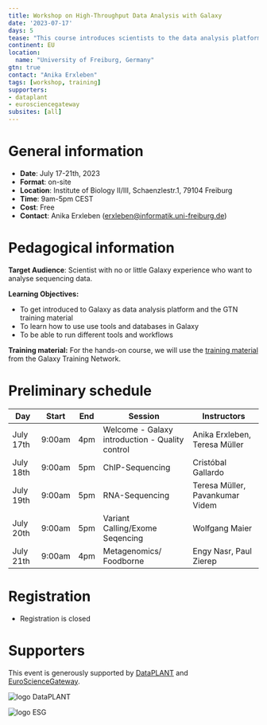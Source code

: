 ```yaml
---
title: Workshop on High-Throughput Data Analysis with Galaxy
date: '2023-07-17'
days: 5
tease: "This course introduces scientists to the data analysis platform Galaxy. The course is a beginner course; there is no requirement of any programming skills."
continent: EU
location:
  name: "University of Freiburg, Germany"
gtn: true
contact: "Anika Erxleben"
tags: [workshop, training]
supporters:
- dataplant
- eurosciencegateway
subsites: [all]
---
```


# General information

- **Date**: July 17-21th, 2023
- **Format**: on-site
- **Location**: Institute of Biology II/III, Schaenzlestr.1, 79104 Freiburg
- **Time**: 9am-5pm CEST
- **Cost**: Free
- **Contact**: Anika Erxleben ([erxleben@informatik.uni-freiburg.de](mailto:erxleben@informtik.uni-freiburg.de))

# Pedagogical information

**Target Audience**: Scientist with no or little Galaxy experience who want to analyse sequencing data.

**Learning Objectives:**
* To get introduced to Galaxy as data analysis platform and the GTN training material
* To learn how to use use tools and databases in Galaxy
* To be able to run different tools and workflows

**Training material:**
For the hands-on course, we will use the [training material](https://training.galaxyproject.org) from the Galaxy Training Network.

# Preliminary schedule

| Day | Start | End | Session | Instructors |
|---|---|---|---|---|
| July 17th | 9:00am  | 4pm  | Welcome - Galaxy introduction - Quality control | Anika Erxleben, Teresa Müller |
| July 18th | 9:00am  | 5pm |  ChIP-Sequencing | Cristóbal Gallardo |
| July 19th | 9:00am  | 5pm  | RNA-Sequencing | Teresa Müller, Pavankumar Videm |
| July 20th | 9:00am  | 5pm | Variant Calling/Exome Seqencing | Wolfgang Maier |
| July 21th | 9:00am  | 4pm  | Metagenomics/ Foodborne | Engy Nasr, Paul Zierep |


# Registration

- Registration is closed

# Supporters

This event is generously supported by [DataPLANT](https://www.nfdi4plants.de/) and [EuroScienceGateway](https://galaxyproject.org/projects/esg/).

<div style="max-width: 300px">

![logo DataPLANT](/images/logos/DataPLANT-logo-transparent.png) 

</div>
<div style="max-width: 600px">

![logo ESG](/images/logos/Eurosciencegateway_logo.png)

</div>
